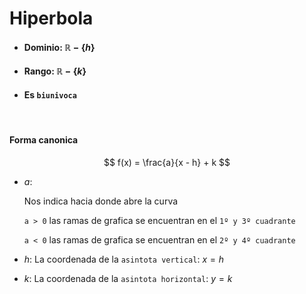 # Hiperbola

- #### Dominio: $\mathbb{R} - \{h\}$

- #### Rango: $\mathbb{R} - \{k\}$

- #### Es `biunivoca`

<br>

#### Forma canonica

$$
    f(x) = \frac{a}{x - h} + k
$$


- $a$:

    Nos indica hacia donde abre la curva

    `a > 0` las ramas de grafica se encuentran en el `1º y 3º cuadrante`

    `a < 0` las ramas de grafica se encuentran en el `2º y 4º cuadrante`

- $h$: La coordenada de la `asintota vertical`: $x = h$

- $k$: La coordenada de la `asintota horizontal`: $y = k$

<br>



